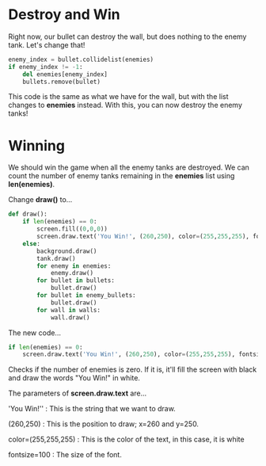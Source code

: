 Destroy and Win
===
Right now, our bullet can destroy the wall, but does nothing to the enemy tank. Let's change that!

```python
enemy_index = bullet.collidelist(enemies)
if enemy_index != -1:
    del enemies[enemy_index]
    bullets.remove(bullet)
```

This code is the same as what we have for the wall, but with the list changes to **enemies** instead. With this, you can now destroy the enemy tanks!

Winning
===
We should win the game when all the enemy tanks are destroyed. We can count the number of enemy tanks remaining in the **enemies** list using **len(enemies)**.

Change **draw()** to...

```python
def draw():
    if len(enemies) == 0:
        screen.fill((0,0,0))
        screen.draw.text('You Win!', (260,250), color=(255,255,255), fontsize=100)
    else:
        background.draw()
        tank.draw()
        for enemy in enemies:
            enemy.draw()
        for bullet in bullets:
            bullet.draw()
        for bullet in enemy_bullets:
            bullet.draw()
        for wall in walls:
            wall.draw()
```

The new code...

```python
if len(enemies) == 0:
    screen.draw.text('You Win!', (260,250), color=(255,255,255), fontsize=100)
```

Checks if the number of enemies is zero. If it is, it'll fill the screen with black and draw the words "You Win!" in white.

The parameters of **screen.draw.text** are...

'You Win!'' : This is the string that we want to draw.

(260,250) : This is the position to draw; x=260 and y=250.

color=(255,255,255) : This is the color of the text, in this case, it is white

fontsize=100 : The size of the font.